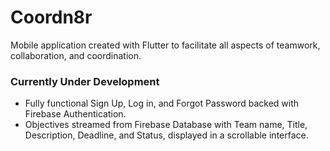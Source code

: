 # Coordn8r

Mobile application created with Flutter to facilitate all aspects of teamwork, collaboration, and coordination.

### Currently Under Development
- Fully functional Sign Up, Log in, and Forgot Password backed with Firebase Authentication.
- Objectives streamed from Firebase Database with Team name, Title, Description, Deadline, and Status, displayed in a scrollable interface.
